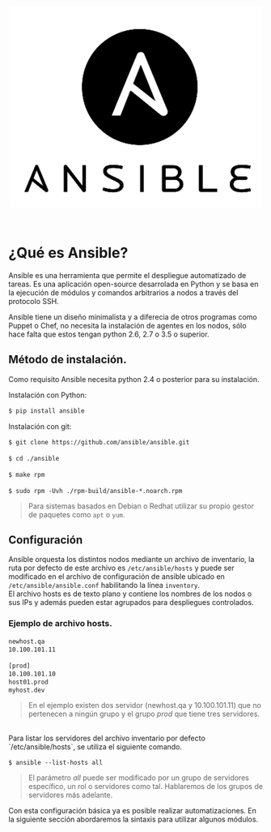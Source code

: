<p align="center"><img src="https://raw.githubusercontent.com/coneking/trabajo/desarrollo/Ansible/images/ansible-logo.png" width="500" /></p>

<br>

# ¿Qué es Ansible?

Ansible es una herramienta que permite el despliegue automatizado de tareas. Es una aplicación open-source desarrolada en Python y se basa en la ejecución de módulos y comandos arbitrarios a nodos a través del protocolo SSH.<br>

Ansible tiene un diseño minimalista y a diferecia de otros programas como Puppet o Chef, no necesita la instalación de agentes en los nodos, sólo hace falta que estos tengan python 2.6, 2.7 o 3.5 o superior.<br>


## Método de instalación.

Como requisito Ansible necesita python 2.4 o posterior para su instalación.<br>

Instalación con Python:

```python
$ pip install ansible
```


Instalación con git:

```git
$ git clone https://github.com/ansible/ansible.git

$ cd ./ansible

$ make rpm

$ sudo rpm -Uvh ./rpm-build/ansible-*.noarch.rpm
```

>Para sistemas basados en Debian o Redhat utilizar su propio gestor de paquetes como `apt` o `yum`.


## Configuración

Ansible orquesta los distintos nodos mediante un archivo de inventario, la ruta por defecto de este archivo es `/etc/ansible/hosts` y puede ser modificado en el archivo de configuración de ansible ubicado en `/etc/ansible/ansible.conf` habilitando la línea `inventory`.<br>
El archivo hosts es de texto plano y contiene los nombres de los nodos o sus IPs y además pueden estar agrupados para despliegues controlados.<br>

### Ejemplo de archivo hosts.

```
newhost.qa
10.100.101.11

[prod]
10.100.101.10
host01.prod
myhost.dev

```
>En el ejemplo existen dos servidor (newhost.qa y 10.100.101.11) que no pertenecen a ningún grupo y el grupo *prod* que tiene tres servidores.

<br>
Para listar los servidores del archivo inventario por defecto `/etc/ansible/hosts`, se utiliza el siguiente comando.

```
$ ansible --list-hosts all
```
>El parámetro *all* puede ser modificado por un grupo de servidores específico, un rol o servidores como tal. Hablaremos de los grupos de servidores más adelante.

Con esta configuración básica ya es posible realizar automatizaciones. En la siguiente sección abordaremos la sintaxis para utilizar algunos módulos.
